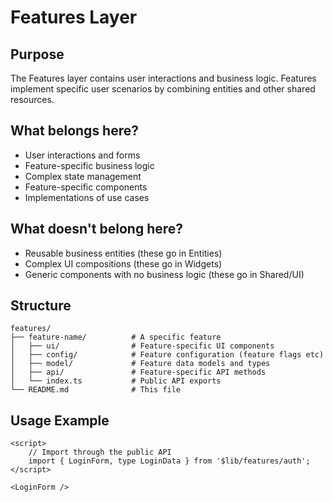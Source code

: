 # Features Layer

## Purpose

The Features layer contains user interactions and business logic. Features implement specific user scenarios by combining entities and other shared resources.

## What belongs here?

- User interactions and forms
- Feature-specific business logic
- Complex state management
- Feature-specific components
- Implementations of use cases

## What doesn't belong here?

- Reusable business entities (these go in Entities)
- Complex UI compositions (these go in Widgets)
- Generic components with no business logic (these go in Shared/UI)

## Structure

```
features/
├── feature-name/          # A specific feature
│   ├── ui/                # Feature-specific UI components
│   ├── config/            # Feature configuration (feature flags etc)
│   ├── model/             # Feature data models and types
│   ├── api/               # Feature-specific API methods
│   └── index.ts           # Public API exports
└── README.md              # This file
```

## Usage Example

```svelte
<script>
	// Import through the public API
	import { LoginForm, type LoginData } from '$lib/features/auth';
</script>

<LoginForm />
```
